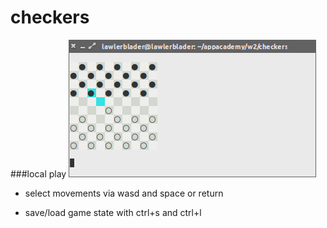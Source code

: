 # checkers

###local play
![single play preview](./checkers.png)

- select movements via wasd and space or return

- save/load game state with ctrl+s and ctrl+l
